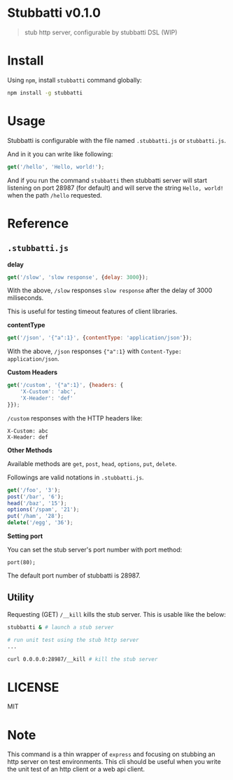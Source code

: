# Stubbatti v0.1.0

> stub http server, configurable by stubbatti DSL (WIP)

# Install

Using `npm`, install `stubbatti` command globally:

```bash
npm install -g stubbatti
```

# Usage

Stubbatti is configurable with the file named `.stubbatti.js` or `stubbatti.js`.

And in it you can write like following:

```js
get('/hello', 'Hello, world!');
```

And if you run the command `stubbatti` then stubbatti server will start listening on port 28987 (for default) and will serve the string `Hello, world!` when the path `/hello` requested.

# Reference

## `.stubbatti.js`

**delay**

```js
get('/slow', 'slow response', {delay: 3000});
```

With the above, `/slow` responses `slow response` after the delay of 3000 miliseconds.

This is useful for testing timeout features of client libraries.

**contentType**

```js
get('/json', '{"a":1}', {contentType: 'application/json'});
```

With the above, `/json` responses `{"a":1}` with `Content-Type: application/json`.

**Custom Headers**

```js
get('/custom', '{"a":1}', {headers: {
    'X-Custom': 'abc',
    'X-Header': 'def'
}});
```

`/custom` responses with the HTTP headers like:

```
X-Custom: abc
X-Header: def
```

**Other Methods**

Available methods are `get`, `post`, `head`, `options`, `put`, `delete`.

Followings are valid notations in `.stubbatti.js`.


```js
get('/foo', '3');
post('/bar', '6');
head('/baz', '15');
options('/spam', '21');
put('/ham', '28');
delete('/egg', '36');
```

**Setting port**

You can set the stub server's port number with port method:
```
port(80);
```

The default port number of stubbatti is 28987.



## Utility

Requesting (GET) `/__kill` kills the stub server. This is usable like the below:

```bash
stubbatti & # launch a stub server

# run unit test using the stub http server
...

curl 0.0.0.0:28987/__kill # kill the stub server
```


# LICENSE

MIT

# Note

This command is a thin wrapper of `express` and focusing on stubbing an http server on test environments. This cli should be useful when you write the unit test of an http client or a web api client.
